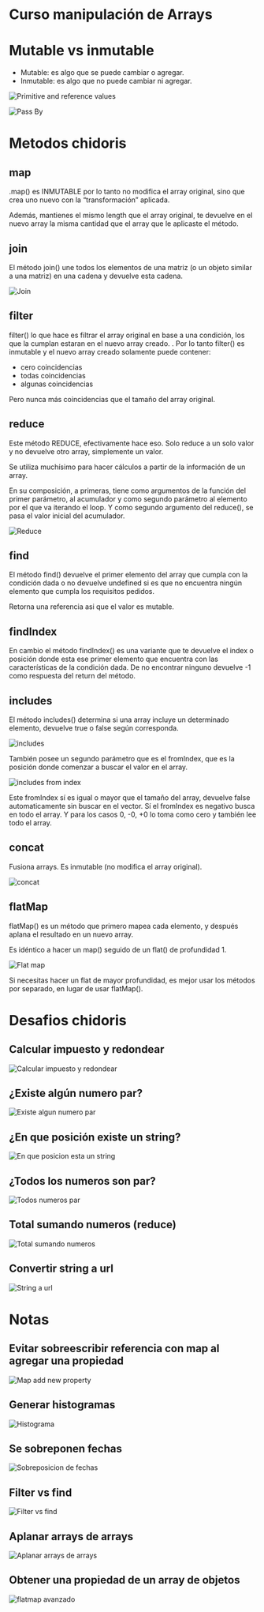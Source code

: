 # Curso manipulación de Arrays

# Mutable vs inmutable

- Mutable: es algo que se puede cambiar o agregar.
- Inmutable: es algo que no puede cambiar ni agregar.

![Primitive and reference values](/assets/images/primitive-reference-values.png)

![Pass By ](/assets/images/pass-by-example.gif)

# Metodos chidoris

## map

.map() es INMUTABLE por lo tanto no modifica el array original, sino que crea uno nuevo con la “transformación” aplicada.

Además, mantienes el mismo length que el array original, te devuelve en el nuevo array la misma cantidad que el array que le aplicaste el método.

## join

El método join() une todos los elementos de una matriz (o un objeto similar a una matriz) en una cadena y devuelve esta cadena.

![Join](/assets/images/join.png)

## filter

filter() lo que hace es filtrar el array original en base a una condición, los que la cumplan estaran en el nuevo array creado.
.
Por lo tanto filter() es inmutable y el nuevo array creado solamente puede contener:

- cero coincidencias
- todas coincidencias
- algunas coincidencias

Pero nunca más coincidencias que el tamaño del array original.

## reduce

Este método REDUCE, efectivamente hace eso. Solo reduce a un solo valor y no devuelve otro array, simplemente un valor.

Se utiliza muchísimo para hacer cálculos a partir de la información de un array.

En su composición, a primeras, tiene como argumentos de la función del primer parámetro, al acumulador y como segundo parámetro al elemento por el que va iterando el loop. Y como segundo argumento del reduce(), se pasa el valor inicial del acumulador.

![Reduce](/assets/images/reduce.gif)

## find

El método find() devuelve el primer elemento del array que cumpla con la condición dada o no devuelve undefined si es que no encuentra ningún elemento que cumpla los requisitos pedidos.

Retorna una referencia asi que el valor es mutable.

## findIndex

En cambio el método findIndex() es una variante que te devuelve el index o posición donde esta ese primer elemento que encuentra con las características de la condición dada. De no encontrar ninguno devuelve -1 como respuesta del return del método.

## includes

El método includes() determina si una array incluye un determinado elemento, devuelve true o false según corresponda.

![includes](/assets/images/includes.png)

También posee un segundo parámetro que es el fromIndex, que es la posición donde comenzar a buscar el valor en el array.

![includes from index](/assets/images/includes-from-index.png)

Este fromIndex sí es igual o mayor que el tamaño del array, devuelve false automaticamente sin buscar en el vector. Sí el fromIndex es negativo busca en todo el array. Y para los casos 0, -0, +0 lo toma como cero y también lee todo el array.

## concat

Fusiona arrays. Es inmutable (no modifica el array original).

![concat](/assets/images/concat.png)

## flatMap

flatMap() es un método que primero mapea cada elemento, y después aplana el resultado en un nuevo array.

Es idéntico a hacer un map() seguido de un flat() de profundidad 1.

![Flat map](/assets/images/flatMap.png)

Si necesitas hacer un flat de mayor profundidad, es mejor usar los métodos por separado, en lugar de usar flatMap().

# Desafios chidoris

## Calcular impuesto y redondear

![Calcular impuesto y redondear](/assets/images/calcular-impuesto-redondear.png)

## ¿Existe algún numero par?

![Existe algun numero par](/assets/images/existe-numero-par.png)

## ¿En que posición existe un string?

![En que posicion esta un string](/assets/images/posicion-existe-string.png)

## ¿Todos los numeros son par?

![Todos numeros par](/assets/images/todos-numeros-par.png)

## Total sumando numeros (reduce)

![Total sumando numeros](/assets/images/total-array-numeros.png)

## Convertir string a url

![String a url](/assets/images/string-a-url.png)

# Notas

## Evitar sobreescribir referencia con map al agregar una propiedad

![Map add new property](/assets/images/map-add-new-property.png)

## Generar histogramas

![Histograma](/assets/images/histograma.png)

## Se sobreponen fechas

![Sobreposicion de fechas](/assets/images/algoritmo-sobreponen-fechas.png)

## Filter vs find

![Filter vs find](/assets/images/filter-vs-find.webp)

## Aplanar arrays de arrays

![Aplanar arrays de arrays](/assets/images/aplanar-arrays-de-arrays.png)

## Obtener una propiedad de un array de objetos

![flatmap avanzado](/assets/images/flat-map-avanzado.png)
